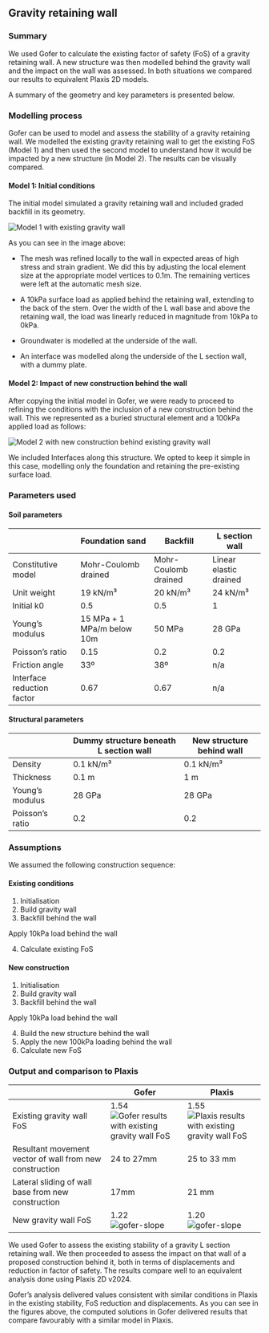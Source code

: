 ## Gravity retaining wall

### Summary

We used Gofer to calculate the existing factor of safety (FoS) of a gravity retaining wall. A new structure was then modelled behind the gravity wall and the impact on the wall was assessed. In both situations we compared our results to equivalent Plaxis 2D models.

A summary of the geometry and key parameters is presented below.

### Modelling process

Gofer can be used to model and assess the stability of a gravity retaining wall. We modelled the existing gravity retaining wall to get the existing FoS (Model 1) and then used the second model to understand how it would be impacted by a new structure (in Model 2). The results can be visually compared. 

#### Model 1: Initial conditions

The initial model simulated a gravity retaining wall and included graded backfill in its geometry.

![Model 1 with existing gravity wall](https://b2c-templates-arup.s3-eu-west-1.amazonaws.com/gofer/validationImages/geometry_modelled_wall-with-graded-backfill.png)

As you can see in the image above:
- The mesh was refined locally to the wall in expected areas of high stress and strain gradient. We did this by adjusting the local element size at the appropriate model vertices to 0.1m. The remaining vertices were left at the automatic mesh size.

- A 10kPa surface load as applied behind the retaining wall, extending to the back of the stem. Over the width of the L wall base and above the retaining wall, the load was linearly reduced in magnitude from 10kPa to 0kPa. 
-  Groundwater is modelled at the underside of the wall.
- An interface was modelled along the underside of the L section wall, with a dummy plate.

#### Model 2: Impact of new construction behind the wall

After copying the initial model in Gofer, we were ready to proceed to refining the conditions with the inclusion of a new construction behind the wall. This we represented as a buried structural element and a 100kPa applied load as follows: 

![Model 2 with new construction behind existing gravity wall](https://b2c-templates-arup.s3-eu-west-1.amazonaws.com/gofer/validationImages/new-construction-wall-refined-model.png)

We included Interfaces along this structure. We opted to keep it simple in this case, modelling only the foundation and retaining the pre-existing surface load.

### Parameters used

#### Soil parameters

| | Foundation sand | Backfill |	L section wall |
|---|---|---|---|
| Constitutive model |	Mohr-Coulomb drained |	Mohr-Coulomb drained |	Linear elastic drained |
| Unit weight |	19 kN/m³ |	20 kN/m³ |	24 kN/m³ |
| Initial k0	| 0.5 |	0.5 |	1 |
| Young’s modulus |	15 MPa + 1 MPa/m below 10m |	50 MPa | 28 GPa |
| Poisson’s ratio	| 0.15 |	0.2 |	0.2 |
| Friction angle |	33º |	38º |	n/a |
| Interface reduction factor |	0.67 |	0.67 |	n/a |

#### Structural parameters

| | Dummy structure beneath L section wall |	New structure behind wall |
|---|---|---|
| Density |	0.1 kN/m³ |	0.1 kN/m³ |
| Thickness |	0.1 m |	1 m |
| Young’s modulus |	28 GPa |	28 GPa |
| Poisson’s ratio |	0.2 |	0.2 |

### Assumptions

We assumed the following construction sequence:

<div class="begin-examples"></div>

#### Existing conditions
1.	Initialisation
2.	Build gravity wall
3.	Backfill behind the wall

Apply 10kPa load behind the wall

4.	Calculate existing FoS	
<div class="end-examples"></div>

<div class="begin-examples"></div>

#### New construction
1.	Initialisation
2.	Build gravity wall
3.	Backfill behind the wall

Apply 10kPa load behind the wall

4.	Build the new structure behind the wall
5.	Apply the new 100kPa loading behind the wall
6.	Calculate new FoS

<div class="end-examples"></div>

### Output and comparison to Plaxis

| | Gofer	| Plaxis |
|---|---|---|
| Existing gravity wall FoS | 1.54 ![Gofer results with existing gravity wall FoS](https://b2c-templates-arup.s3-eu-west-1.amazonaws.com/gofer/validationImages/Gofer_existing-gravity-wall-FoS.png)| 1.55  ![Plaxis results with existing gravity wall FoS](https://b2c-templates-arup.s3-eu-west-1.amazonaws.com/gofer/validationImages/Plaxis_existing-gravity-wall-FoS.png)|
| Resultant movement vector of wall from new construction | 24 to 27mm | 25 to 33 mm |
| Lateral sliding of wall base from new construction | 17mm | 21 mm |
| New gravity wall FoS | 1.22 ![gofer-slope](https://b2c-templates-arup.s3-eu-west-1.amazonaws.com/gofer/validationImages/Gofer_new-gravity-wall-FoS.png)| 1.20 ![gofer-slope](https://b2c-templates-arup.s3-eu-west-1.amazonaws.com/gofer/validationImages/Plaxis_new-gravity-wall-FoS.png)|

We used Gofer to assess the existing stability of a gravity L section retaining wall. We then proceeded to assess the impact on that wall of a proposed construction behind it, both in terms of displacements and reduction in factor of safety. The results compare well to an equivalent analysis done using Plaxis 2D v2024.

Gofer’s analysis delivered values consistent with similar conditions in Plaxis in the existing stability, FoS reduction and displacements. As you can see in the figures above, the computed solutions in Gofer delivered results that compare favourably with a similar model in Plaxis.